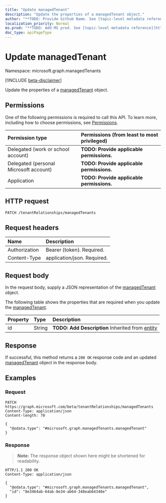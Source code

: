 ```yaml
---
title: "Update managedTenant"
description: "Update the properties of a managedTenant object."
author: "**TODO: Provide Github Name. See [topic-level metadata reference](https://msgo.azurewebsites.net/add/document/guidelines/metadata.html#topic-level-metadata)**"
localization_priority: Normal
ms.prod: "**TODO: Add MS prod. See [topic-level metadata reference](https://msgo.azurewebsites.net/add/document/guidelines/metadata.html#topic-level-metadata)**"
doc_type: apiPageType
---
```


# Update managedTenant
Namespace: microsoft.graph.managedTenants

[!INCLUDE [beta-disclaimer](../../includes/beta-disclaimer.md)]

Update the properties of a [managedTenant](../resources/managedtenants-managedtenant.md) object.

## Permissions
One of the following permissions is required to call this API. To learn more, including how to choose permissions, see [Permissions](/graph/permissions-reference).

|Permission type|Permissions (from least to most privileged)|
|:---|:---|
|Delegated (work or school account)|**TODO: Provide applicable permissions.**|
|Delegated (personal Microsoft account)|**TODO: Provide applicable permissions.**|
|Application|**TODO: Provide applicable permissions.**|

## HTTP request

<!-- {
  "blockType": "ignored"
}
-->
``` http
PATCH /tenantRelationships/managedTenants
```

## Request headers
|Name|Description|
|:---|:---|
|Authorization|Bearer {token}. Required.|
|Content-Type|application/json. Required.|

## Request body
In the request body, supply a JSON representation of the [managedTenant](../resources/managedtenants-managedtenant.md) object.

The following table shows the properties that are required when you update the [managedTenant](../resources/managedtenants-managedtenant.md).

|Property|Type|Description|
|:---|:---|:---|
|id|String|**TODO: Add Description** Inherited from [entity](../resources/managedtenants-entity.md)|



## Response

If successful, this method returns a `200 OK` response code and an updated [managedTenant](../resources/managedtenants-managedtenant.md) object in the response body.

## Examples

### Request
<!-- {
  "blockType": "request",
  "name": "update_managedtenant"
}
-->
``` http
PATCH https://graph.microsoft.com/beta/tenantRelationships/managedTenants
Content-Type: application/json
Content-length: 70

{
  "@odata.type": "#microsoft.graph.managedTenants.managedTenant"
}
```


### Response
>**Note:** The response object shown here might be shortened for readability.
<!-- {
  "blockType": "response",
  "truncated": true
}
-->
``` http
HTTP/1.1 200 OK
Content-Type: application/json

{
  "@odata.type": "#microsoft.graph.managedTenants.managedTenant",
  "id": "8e3464ab-64ab-8e34-ab64-348eab64348e"
}
```

